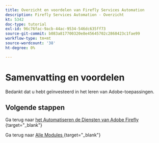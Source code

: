 ```yaml
---
title: Overzicht en voordelen van Firefly Services Automation
description: Firefly Services Automation - Overzicht
kt: 5342
doc-type: tutorial
exl-id: 96c76fac-9acb-44ac-9534-546dc635ff73
source-git-commit: b083a817700320e8e45645702c2868423c1fae99
workflow-type: tm+mt
source-wordcount: '38'
ht-degree: 0%

---
```


# Samenvatting en voordelen

Bedankt dat u hebt geïnvesteerd in het leren van Adobe-toepassingen.

## Volgende stappen

Ga terug naar [ het Automatiseren de Diensten van Adobe Firefly ](./automation.md){target="_blank"}

Ga terug naar [ Alle Modules ](./../../../overview.md){target="_blank"}
